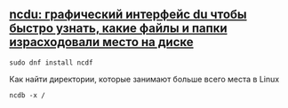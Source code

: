 ## [ncdu: графический интерфейс du чтобы быстро узнать, какие файлы и папки израсходовали место на диске](https://zalinux.ru/?p=3011)

    sudo dnf install ncdf

Как найти директории, которые занимают больше всего места в Linux

    ncdb -x /